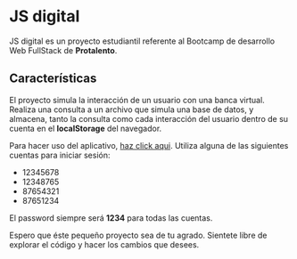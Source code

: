 # JS digital
JS digital es un proyecto estudiantil referente al Bootcamp de desarrollo Web FullStack de **Protalento**.

## Características
El proyecto simula la interacción de un usuario con una banca virtual. Realiza una consulta a un archivo que simula una base de datos, y almacena, tanto la consulta como cada interacción del usuario dentro de su cuenta en el **localStorage** del navegador.

Para hacer uso del aplicativo, [haz click aqui](https://github.com/MaoBackDev/JS-Digital.git). Utiliza alguna de las siguientes cuentas para iniciar sesión:
* 12345678
* 12348765
* 87654321
* 87651234

El password siempre será **1234** para todas las cuentas.

Espero que éste pequeño proyecto sea de tu agrado. Sientete libre de explorar el código y hacer los cambios que desees.
